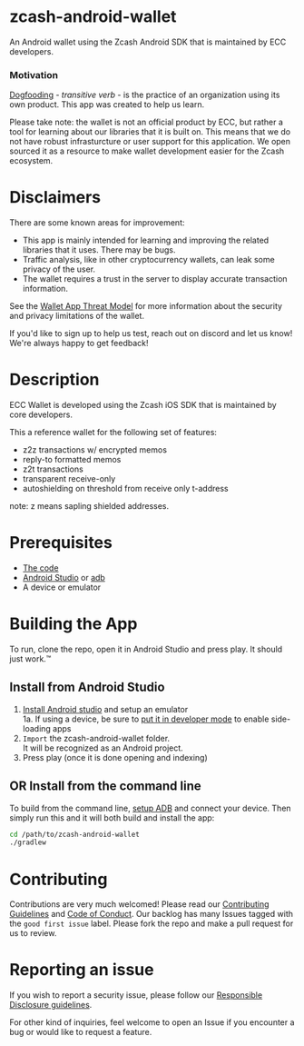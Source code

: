 # zcash-android-wallet
An Android wallet using the Zcash Android SDK that is maintained by ECC developers.

### Motivation
[Dogfooding](https://en.wikipedia.org/wiki/Eating_your_own_dog_food) - _transitive verb_ -  is the practice of an organization using its own product. This app was created to help us learn. 

Please take note: the wallet is not an official product by ECC, but rather a tool for learning about our libraries that it is built on. This means that we do not have robust infrasturcture or user support for this application. We open sourced it as a resource to make wallet development easier for the Zcash ecosystem. 

# Disclaimers
There are some known areas for improvement:

- This app is mainly intended for learning and improving the related libraries that it uses. There may be bugs.
- Traffic analysis, like in other cryptocurrency wallets, can leak some privacy of the user.
- The wallet requires a trust in the server to display accurate transaction information. 

See the [Wallet App Threat Model](https://zcash.readthedocs.io/en/latest/rtd_pages/wallet_threat_model.html)
for more information about the security and privacy limitations of the wallet.

If you'd like to sign up to help us test, reach out on discord and let us know! We're always happy to get feedback!

# Description

ECC Wallet is developed using the Zcash iOS SDK that is maintained by core developers.

This a reference wallet for the following set of features:
- z2z transactions w/ encrypted memos
- reply-to formatted memos
- z2t transactions
- transparent receive-only
- autoshielding on threshold from receive only t-address

note: z means sapling shielded addresses.

# Prerequisites
- [The code](https://github.com/zcash/zcash-android-wallet)
- [Android Studio](https://developer.android.com/studio/index.html) or [adb](https://www.xda-developers.com/what-is-adb/)
- A device or emulator

# Building the App

To run, clone the repo, open it in Android Studio and press play. It should just work.™


## Install from Android Studio
1. [Install Android studio](https://developer.android.com/studio/install) and setup an emulator    
    1a. If using a device, be sure to [put it in developer mode](https://developer.android.com/studio/debug/dev-options) to enable side-loading apps
2. `Import` the zcash-android-wallet folder.  
    It will be recognized as an Android project.
3. Press play (once it is done opening and indexing)

## OR Install from the command line
To build from the command line, [setup ADB](https://www.xda-developers.com/install-adb-windows-macos-linux/) and connect your device. Then simply run this and it will both build and install the app:
```bash
cd /path/to/zcash-android-wallet
./gradlew
```

# Contributing

Contributions are very much welcomed! Please read our [Contributing Guidelines](/CONTRIBUTING.md) and [Code of Conduct](/CONDUCT.md). Our backlog has many Issues tagged with the `good first issue` label. Please fork the repo and make a pull request for us to review.

# Reporting an issue

If you wish to report a security issue, please follow our [Responsible Disclosure guidelines](https://github.com/zcash/zcash-android-wallet-sdk/blob/master/responsible_disclosure.md).

 For other kind of inquiries, feel welcome to open an Issue if you encounter a bug or would like to request a feature.
